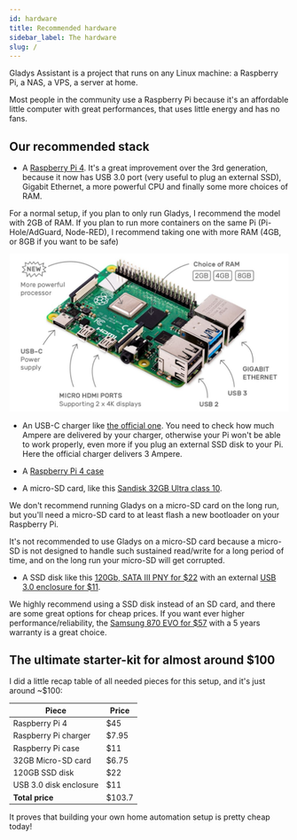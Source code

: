 ```yaml
---
id: hardware
title: Recommended hardware
sidebar_label: The hardware
slug: /
---
```


Gladys Assistant is a project that runs on any Linux machine: a Raspberry Pi, a NAS, a VPS, a server at home.

Most people in the community use a Raspberry Pi because it's an affordable little computer with great performances, that uses little energy and has no fans.

## Our recommended stack

- A [Raspberry Pi 4](https://www.amazon.com/Raspberry-Model-2019-Quad-Bluetooth/dp/B07TD42S27?crid=3UT3K90QVBE66&keywords=raspberry%2Bpi%2B4%2B2GB&qid=1644833683&sprefix=raspberry%2Bpi%2B4%2B2gb%2Caps%2C152&sr=8-3&th=1&linkCode=ll1&tag=gladproj-20&linkId=76c25f0db9eb8b1afc55c6c7d9b92187&language=en_US&ref_=as_li_ss_tl). It's a great improvement over the 3rd generation, because it now has USB 3.0 port (very useful to plug an external SSD), Gigabit Ethernet, a more powerful CPU and finally some more choices of RAM.

For a normal setup, if you plan to only run Gladys, I recommend the model with 2GB of RAM. If you plan to run more containers on the same Pi (Pi-Hole/AdGuard, Node-RED), I recommend taking one with more RAM (4GB, or 8GB if you want to be safe)

![Raspberry Pi 4](../../static/img/docs/en/installation/raspberry-pi-4.jpg)

- An USB-C charger like [the official one](https://www.amazon.com/Raspberry-Model-Official-SC0218-Accessory/dp/B07W8XHMJZ?crid=2M36R4F1XSYUN&keywords=raspberry+pi+charger&qid=1644834355&sprefix=raspberry+pi+charge%2Caps%2C163&sr=8-3&linkCode=ll1&tag=gladproj-20&linkId=7477042f3093652671863b15b1f2d1a7&language=en_US&ref_=as_li_ss_tl). You need to check how much Ampere are delivered by your charger, otherwise your Pi won't be able to work properly, even more if you plug an external SSD disk to your Pi. Here the official charger delivers 3 Ampere.

- A [Raspberry Pi 4 case](https://www.amazon.com/iUniker-Raspberry-Aluminium-Heatsink-Supply/dp/B07D3S4KBK?crid=WXOQTAT2ST5H&keywords=raspberry+pi+4+case&qid=1644835141&sprefix=raspberry+pi+4+cas%2Caps%2C157&sr=8-3&linkCode=ll1&tag=gladproj-20&linkId=ba3cd1773e754f33f84d9a6bbdb4c3a9&language=en_US&ref_=as_li_ss_tl)

- A micro-SD card, like this [Sandisk 32GB Ultra class 10](https://www.amazon.com/Sandisk-Ultra-Micro-Class-Memory/dp/B010NE3QHQ?crid=3S6DCF6ISXC2N&keywords=micro-SD+card&qid=1644834059&sprefix=micro-sd+car%2Caps%2C175&sr=8-14&linkCode=ll1&tag=gladproj-20&linkId=ac43f2b3ff7adb30389ca3756c2b88f3&language=en_US&ref_=as_li_ss_tl).

We don't recommend running Gladys on a micro-SD card on the long run, but you'll need a micro-SD card to at least flash a new bootloader on your Raspberry Pi.

It's not recommended to use Gladys on a micro-SD card because a micro-SD is not designed to handle such sustained read/write for a long period of time, and on the long run your micro-SD will get corrupted.

- A SSD disk like this [120Gb, SATA III PNY for $22](https://www.amazon.com/PNY-CS900-240GB-Internal-Solid/dp/B0722XPTL6?crid=CYH7OLUP9PH1&keywords=SSD&qid=1644834587&sprefix=ssd%2Caps%2C148&sr=8-4&th=1&linkCode=ll1&tag=gladproj-20&linkId=f04eebc92d0be7165e40d365b8a30184&language=en_US&ref_=as_li_ss_tl) with an external [USB 3.0 enclosure for $11](https://www.amazon.com/Sabrent-Tool-free-Enclosure-Optimized-EC-UASP/dp/B00OJ3UJ2S?crid=22EU3UTEWY1PS&keywords=2.5%22+SATA+III+case&qid=1644834772&sprefix=2.5+sata+iii+case%2Caps%2C150&sr=8-3&linkCode=ll1&tag=gladproj-20&linkId=8e6a0ce95d69580c8f3964886bbf3812&language=en_US&ref_=as_li_ss_tl).

We highly recommend using a SSD disk instead of an SD card, and there are some great options for cheap prices. If you want ever higher performance/reliability, the [Samsung 870 EVO for $57](https://www.amazon.com/SAMSUNG-500GB-Internal-MZ-77E500B-AM/dp/B08QBN5J9B?ac_md=3-0-VW5kZXIgJDEwMA%3D%3D-ac_d_bv_bv_bv&crid=1TYDTBQU3P3OS&cv_ct_cx=samsung%2Bevo%2Bssd&keywords=samsung%2Bevo%2Bssd&pd_rd_i=B08QBMD6P4&pd_rd_r=79cb8660-e26d-41f9-a659-0e85e3732cc3&pd_rd_w=mbPCS&pd_rd_wg=fPPgW&pf_rd_p=f77357a4-3bc9-48f9-a560-10a39068cae9&pf_rd_r=ESM4V1RF2VKCF46BSZ45&qid=1644834996&sprefix=samsung%2Bevo%2Bssd%2Caps%2C154&sr=1-1-f4ff053e-b1e8-4d31-8f95-56d755c862ba&th=1&linkCode=ll1&tag=gladproj-20&linkId=d3e58fb66485be6c90c3d9652ed31c62&language=en_US&ref_=as_li_ss_tl) with a 5 years warranty is a great choice.

## The ultimate starter-kit for almost around $100

I did a little recap table of all needed pieces for this setup, and it's just around ~$100:

| Piece                  | Price |
| ---------------------- | ----- |
| Raspberry Pi 4         | $45   |
| Raspberry Pi charger   | $7.95 |
| Raspberry Pi case      | $11   |
| 32GB Micro-SD card     | $6.75 |
| 120GB SSD disk         | $22   |
| USB 3.0 disk enclosure | $11   |
| **Total price**        | $103.7 |

It proves that building your own home automation setup is pretty cheap today!
